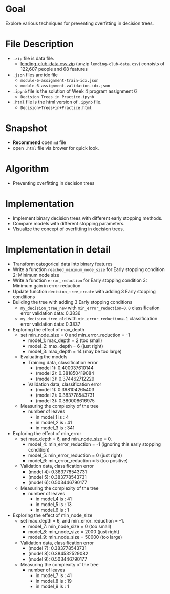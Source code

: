 # Goal
Explore various techniques for preventing overfitting in decision trees.
# File Description
- `.zip` file is data file.
  - [lending-club-data.csv.zip](https://github.com/SSQ/Coursera-UW-Machine-Learning-Classification/blob/master/Programming%20Assignment%204/lending-club-data.csv.zip) (unzip `lending-club-data.csv`) consists of 122,607 people and 68 features
- `.json` files are idx file
  - `module-6-assignment-train-idx.json` 
  - `module-6-assignment-validation-idx.json`
- `.ipynb` file is the solution of Week 4 program assignment 6
  - `Decision Trees in Practice.ipynb`
- `.html` file is the html version of `.ipynb` file.
  - `Decision+Trees+in+Practice.html`
# Snapshot
- **Recommend** open `md` file
- open `.html` file via brower for quick look.
# Algorithm
- Preventing overfitting in decision trees
# Implementation
- Implement binary decision trees with different early stopping methods.
- Compare models with different stopping parameters.
- Visualize the concept of overfitting in decision trees.
# Implementation in detail
- Transform categorical data into binary features
- Write a function `reached_minimum_node_size` for Early stopping condition 2: Minimum node size
- Write a function `error_reduction` for Early stopping condition 3: Minimum gain in error reduction
- Update function `decision_tree_create` with adding 3 Early stopping conditions
- Building the tree with adding 3 Early stopping conditions
  - `my_decision_tree_new` with `min_error_reduction=0.0` classification error validation data: 0.3836
  - `my_decision_tree_old` with `min_error_reduction=-1` classification error validation data: 0.3837
- Exploring the effect of max_depth
  - set min_node_size = 0 and min_error_reduction = -1
    - model_1: max_depth = 2 (too small)
    - model_2: max_depth = 6 (just right)
    - model_3: max_depth = 14 (may be too large)
  - Evaluating the models
    - Training data, classification error 
      - (model 1): 0.400037610144
      - (model 2): 0.381850419084
      - (model 3): 0.374462712229
    - Validation data, classification error 
      - (model 1): 0.398104265403
      - (model 2): 0.383778543731
      - (model 3): 0.380008616975
  - Measuring the complexity of the tree
    - number of leaves 
      - in model_1 is : 4
      - in model_2 is : 41
      - in model_3 is : 341
- Exploring the effect of min_error
  - set max_depth = 6, and min_node_size = 0.
    - model_4: min_error_reduction = -1 (ignoring this early stopping condition)
    - model_5: min_error_reduction = 0 (just right)
    - model_6: min_error_reduction = 5 (too positive)
  - Validation data, classification error 
    - (model 4): 0.383778543731
    - (model 5): 0.383778543731
    - (model 6): 0.503446790177
  - Measuring the complexity of the tree
    - number of leaves 
      - in model_4 is : 41
      - in model_5 is : 13
      - in model_6 is : 1
- Exploring the effect of min_node_size
  - set max_depth = 6, and min_error_reduction = -1.
    - model_7: min_node_size = 0 (too small)
    - model_8: min_node_size = 2000 (just right)
    - model_9: min_node_size = 50000 (too large)
  - Validation data, classification error 
    - (model 7): 0.383778543731
    - (model 8): 0.384532529082
    - (model 9): 0.503446790177
  - Measuring the complexity of the tree
    - number of leaves 
      - in model_7 is : 41
      - in model_8 is : 19
      - in model_9 is : 1

  

  
